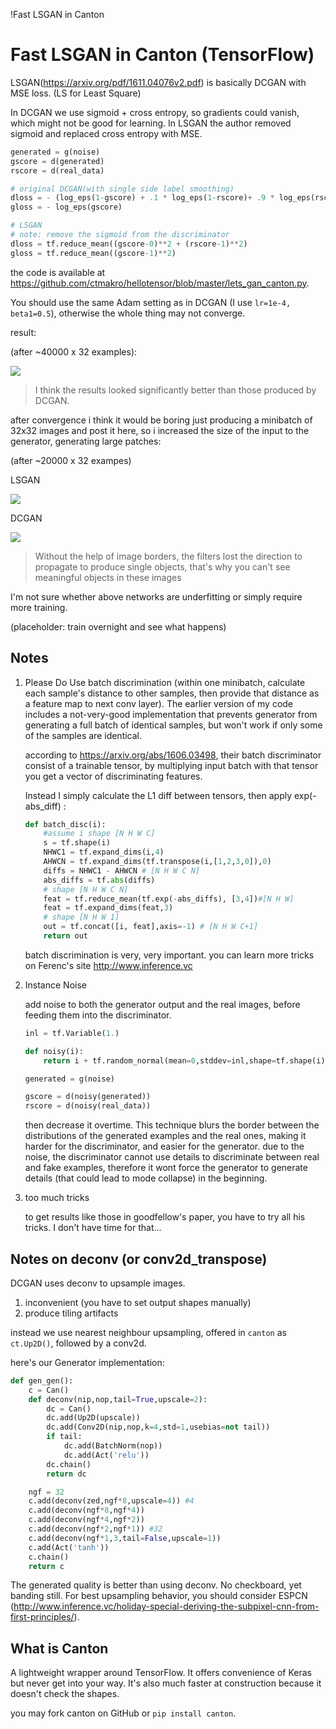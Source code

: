 !Fast LSGAN in Canton

# Fast LSGAN in Canton (TensorFlow)

LSGAN(<https://arxiv.org/pdf/1611.04076v2.pdf>) is basically DCGAN with MSE loss. (LS for Least Square)

In DCGAN we use sigmoid + cross entropy, so gradients could vanish, which might not be good for learning. In LSGAN the author removed sigmoid and replaced cross entropy with MSE.

```py
generated = g(noise)
gscore = d(generated)
rscore = d(real_data)

# original DCGAN(with single side label smoothing)
dloss = - (log_eps(1-gscore) + .1 * log_eps(1-rscore)+ .9 * log_eps(rscore))
gloss = - log_eps(gscore)

# LSGAN
# note: remove the sigmoid from the discriminator
dloss = tf.reduce_mean((gscore-0)**2 + (rscore-1)**2)
gloss = tf.reduce_mean((gscore-1)**2)
```

the code is available at <https://github.com/ctmakro/hellotensor/blob/master/lets_gan_canton.py>.

You should use the same Adam setting as in DCGAN (I use `lr=1e-4, beta1=0.5`), otherwise the whole thing may not converge.

result:

(after ~40000 x 32 examples):

![](lsgan_training.png)

> I think the results looked significantly better than those produced by DCGAN.

after convergence i think it would be boring just producing a minibatch of 32x32 images and post it here, so i increased the size of the input to the generator, generating large patches:

(after ~20000 x 32 exampes)

LSGAN

![](lsgan_large.png)

DCGAN

![](dcgan_large.png)

>Without the help of image borders, the filters lost the direction to propagate to produce single objects, that's why you can't see meaningful objects in these images

I'm not sure whether above networks are underfitting or simply require more training.

(placeholder: train overnight and see what happens)

## Notes

1. Please Do Use batch discrimination (within one minibatch, calculate each sample's distance to other samples, then provide that distance as a feature map to next conv layer). The earlier version of my code includes a not-very-good implementation that prevents generator from generating a full batch of identical samples, but won't work if only some of the samples are identical.

    according to <https://arxiv.org/abs/1606.03498>, their batch discriminator consist of a trainable tensor, by multiplying input batch with that tensor you get a vector of discriminating features.

    Instead I simply calculate the L1 diff between tensors, then apply exp(- abs_diff) :

    ```py
    def batch_disc(i):
        #assume i shape [N H W C]
        s = tf.shape(i)
        NHWC1 = tf.expand_dims(i,4)
        AHWCN = tf.expand_dims(tf.transpose(i,[1,2,3,0]),0)
        diffs = NHWC1 - AHWCN # [N H W C N]
        abs_diffs = tf.abs(diffs)
        # shape [N H W C N]
        feat = tf.reduce_mean(tf.exp(-abs_diffs), [3,4])#[N H W]
        feat = tf.expand_dims(feat,3)
        # shape [N H W 1]
        out = tf.concat([i, feat],axis=-1) # [N H W C+1]
        return out
    ```

    batch discrimination is very, very important. you can learn more tricks on Ferenc's site <http://www.inference.vc>

2. Instance Noise

    add noise to both the generator output and the real images, before feeding them into the discriminator.

    ```py
    inl = tf.Variable(1.)

    def noisy(i):
        return i + tf.random_normal(mean=0,stddev=inl,shape=tf.shape(i))

    generated = g(noise)

    gscore = d(noisy(generated))
    rscore = d(noisy(real_data))
    ```
    then decrease it overtime. This technique blurs the border between the distributions of the generated examples and the real ones, making it harder for the discriminator, and easier for the generator. due to the noise, the discriminator cannot use details to discriminate between real and fake examples, therefore it wont force the generator to generate details (that could lead to mode collapse) in the beginning.

3. too much tricks

    to get results like those in goodfellow's paper, you have to try all his tricks. I don't have time for that...


## Notes on deconv (or conv2d_transpose)

DCGAN uses deconv to upsample images.

1. inconvenient (you have to set output shapes manually)
2. produce tiling artifacts

instead we use nearest neighbour upsampling, offered in `canton` as `ct.Up2D()`, followed by a conv2d.

here's our Generator implementation:

```py
def gen_gen():
    c = Can()
    def deconv(nip,nop,tail=True,upscale=2):
        dc = Can()
        dc.add(Up2D(upscale))
        dc.add(Conv2D(nip,nop,k=4,std=1,usebias=not tail))
        if tail:
            dc.add(BatchNorm(nop))
            dc.add(Act('relu'))
        dc.chain()
        return dc

    ngf = 32
    c.add(deconv(zed,ngf*8,upscale=4)) #4
    c.add(deconv(ngf*8,ngf*4))
    c.add(deconv(ngf*4,ngf*2))
    c.add(deconv(ngf*2,ngf*1)) #32
    c.add(deconv(ngf*1,3,tail=False,upscale=1))
    c.add(Act('tanh'))
    c.chain()
    return c
```

The generated quality is better than using deconv. No checkboard, yet banding still. For best upsampling behavior, you should consider ESPCN (<http://www.inference.vc/holiday-special-deriving-the-subpixel-cnn-from-first-principles/>).

## What is Canton

A lightweight wrapper around TensorFlow. It offers convenience of Keras but never get into your way. It's also much faster at construction because it doesn't check the shapes.

you may fork canton on GitHub or `pip install canton`.
